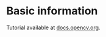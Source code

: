 Basic information
=================
Tutorial available at
[docs.opencv.org](http://docs.opencv.org/trunk/doc/tutorials/introduction/linux_gcc_cmake/linux_gcc_cmake.html).

